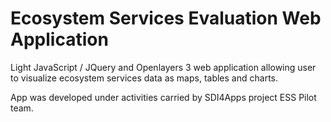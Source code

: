 # Ecosystem Services Evaluation Web Application
Light JavaScript / JQuery and Openlayers 3 web application allowing user to visualize ecosystem services data as maps, tables and charts. 

App was developed under activities carried by SDI4Apps project ESS Pilot team.
